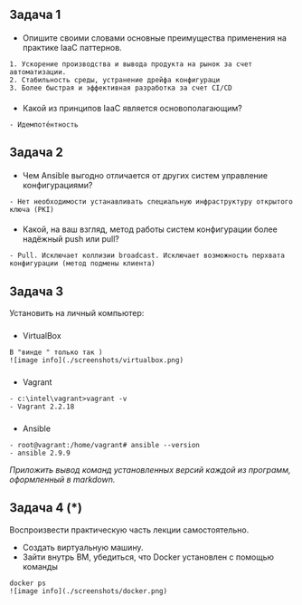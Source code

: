 ## Задача 1

####
- Опишите своими словами основные преимущества применения на практике IaaC паттернов.
```
1. Ускорение производства и вывода продукта на рынок за счет автоматизации.
2. Стабильность среды, устранение дрейфа конфигураци
3. Более быстрая и эффективная разработка за счет CI/CD
```

#### 
- Какой из принципов IaaC является основополагающим?
```
- Идемпоте́нтность
```

## Задача 2

####
- Чем Ansible выгодно отличается от других систем управление конфигурациями?
```
- Нет необходимости устанавливать специальную инфраструктуру открытого ключа (PKI)
```

####
- Какой, на ваш взгляд, метод работы систем конфигурации более надёжный push или pull?
```
- Pull. Исключает коллизии broadcast. Исключает возможность перхвата конфигурации (метод подмены клиента)
```

## Задача 3

Установить на личный компьютер:
###
- VirtualBox
```
В "винде " только так )
![image info](./screenshots/virtualbox.png)
```
### 
- Vagrant
```
- c:\intel\vagrant>vagrant -v
- Vagrant 2.2.18
```
###
- Ansible
```
- root@vagrant:/home/vagrant# ansible --version
- ansible 2.9.9
```
*Приложить вывод команд установленных версий каждой из программ, оформленный в markdown.*

## Задача 4 (*)

Воспроизвести практическую часть лекции самостоятельно.

- Создать виртуальную машину.
- Зайти внутрь ВМ, убедиться, что Docker установлен с помощью команды
```
docker ps
![image info](./screenshots/docker.png)
```